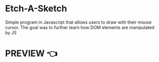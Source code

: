 # Etch-A-Sketch
Simple program in Javascript that allows users to draw with their mouse cursor. The goal was to further learn how DOM elements are manipulated by JS

# PREVIEW 👈
